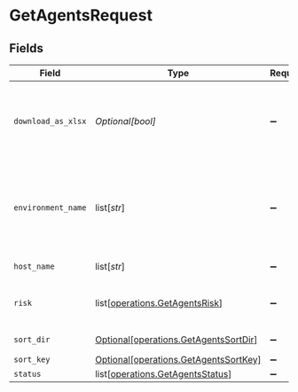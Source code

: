 # GetAgentsRequest


## Fields

| Field                                                                                    | Type                                                                                     | Required                                                                                 | Description                                                                              |
| ---------------------------------------------------------------------------------------- | ---------------------------------------------------------------------------------------- | ---------------------------------------------------------------------------------------- | ---------------------------------------------------------------------------------------- |
| `download_as_xlsx`                                                                       | *Optional[bool]*                                                                         | :heavy_minus_sign:                                                                       | When true, the API will return an xlsx file, and pagination will be ignored              |
| `environment_name`                                                                       | list[*str*]                                                                              | :heavy_minus_sign:                                                                       | Empty string means no filtering. "UNDEFINED" means telemetries with no App type          |
| `host_name`                                                                              | list[*str*]                                                                              | :heavy_minus_sign:                                                                       | The name of the host                                                                     |
| `risk`                                                                                   | list[[operations.GetAgentsRisk](undefined/models/operations/getagentsrisk.md)]           | :heavy_minus_sign:                                                                       | The risk of the environment for attack                                                   |
| `sort_dir`                                                                               | [Optional[operations.GetAgentsSortDir]](undefined/models/operations/getagentssortdir.md) | :heavy_minus_sign:                                                                       | sorting direction                                                                        |
| `sort_key`                                                                               | [Optional[operations.GetAgentsSortKey]](undefined/models/operations/getagentssortkey.md) | :heavy_minus_sign:                                                                       | sort key                                                                                 |
| `status`                                                                                 | list[[operations.GetAgentsStatus](undefined/models/operations/getagentsstatus.md)]       | :heavy_minus_sign:                                                                       | Agent status                                                                             |